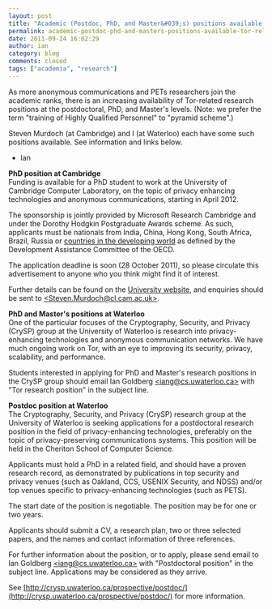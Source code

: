 ```yaml
---
layout: post
title: "Academic (Postdoc, PhD, and Master&#039;s) positions available for Tor-related research"
permalink: academic-postdoc-phd-and-masters-positions-available-tor-related-research
date: 2011-09-24 16:02:29
author: ian
category: blog
comments: closed
tags: ["academia", "research"]
---
```


As more anonymous communications and PETs researchers join the academic ranks, there is an increasing availability of Tor-related research positions at the postdoctoral, PhD, and Master's levels. (Note: we prefer the term "training of Highly Qualified Personnel" to "pyramid scheme".)

Steven Murdoch (at Cambridge) and I (at Waterloo) each have some such positions available. See information and links below.

- Ian

**PhD position at Cambridge**  
Funding is available for a PhD student to work at the University of Cambridge Computer Laboratory, on the topic of privacy enhancing technologies and anonymous communications, starting in April 2012.

The sponsorship is jointly provided by Microsoft Research Cambridge and under the Dorothy Hodgkin Postgraduate Awards scheme. As such, applicants must be nationals from India, China, Hong Kong, South Africa, Brazil, Russia or [countries in the developing world](http://www.oecd.org/dataoecd/32/40/43540882.pdf) as defined by the Development Assistance Committee of the OECD.

The application deadline is soon (28 October 2011), so please circulate this advertisement to anyone who you think might find it of interest.

Further details can be found on the [University website](http://www.admin.cam.ac.uk/offices/hr/jobs/vacancies.cgi?job=8848), and enquiries should be sent to [\<Steven.Murdoch@cl.cam.ac.uk\>](mailto:Steven.Murdoch@cl.cam.ac.uk).

**PhD and Master's positions at Waterloo**  
One of the particular focuses of the Cryptography, Security, and Privacy (CrySP) group at the University of Waterloo is research into privacy-enhancing technologies and anonymous communication networks. We have much ongoing work on Tor, with an eye to improving its security, privacy, scalability, and performance.

Students interested in applying for PhD and Master's research positions in the CrySP group should email Ian Goldberg [\<iang@cs.uwaterloo.ca\>](mailto:iang@cs.uwaterloo.ca) with "Tor research position" in the subject line.

**Postdoc position at Waterloo**  
The Cryptography, Security, and Privacy (CrySP) research group at the University of Waterloo is seeking applications for a postdoctoral research position in the field of privacy-enhancing technologies, preferably on the topic of privacy-preserving communications systems. This position will be held in the Cheriton School of Computer Science.

Applicants must hold a PhD in a related field, and should have a proven research record, as demonstrated by publications in top security and privacy venues (such as Oakland, CCS, USENIX Security, and NDSS) and/or top venues specific to privacy-enhancing technologies (such as PETS).

The start date of the position is negotiable. The position may be for one or two years.

Applicants should submit a CV, a research plan, two or three selected papers, and the names and contact information of three references.

For further information about the position, or to apply, please send email to Ian Goldberg [\<iang@cs.uwaterloo.ca\>](mailto:iang@cs.uwaterloo.ca) with "Postdoctoral position" in the subject line. Applications may be considered as they arrive.

See [http://crysp.uwaterloo.ca/prospective/postdoc/](http://crysp.uwaterloo.ca/prospective/postdoc/) for more information.


